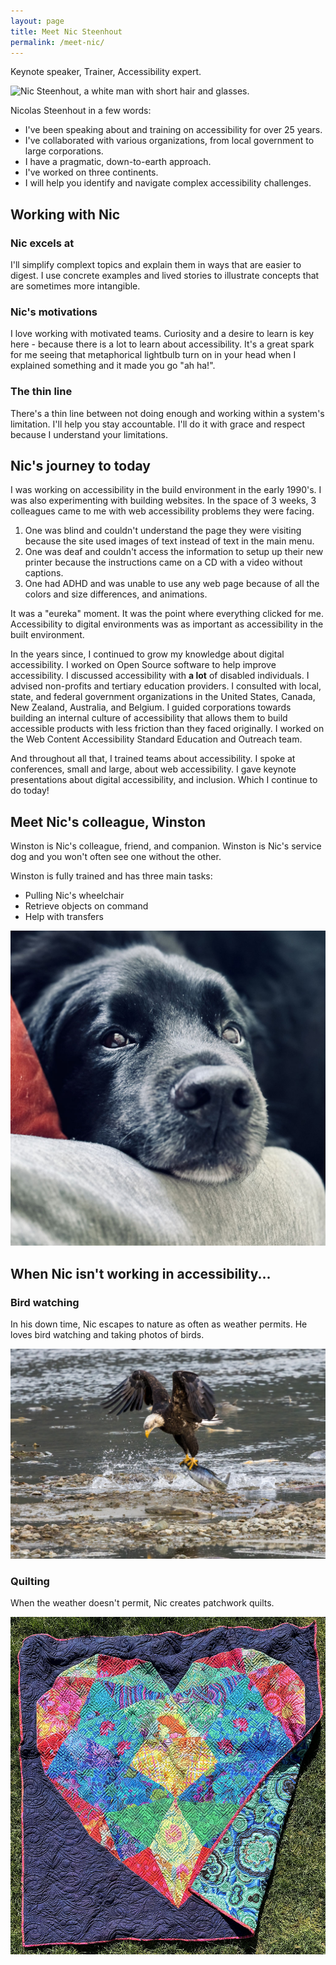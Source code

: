 ```yaml
---
layout: page
title: Meet Nic Steenhout
permalink: /meet-nic/
---
```


<div class="callout">
  <p>Keynote speaker, Trainer, Accessibility expert.</p>
</div>

<div class="grid-reflow">
  <img src="/img/nicolas-steenhout-03.png" alt="Nic Steenhout, a white man with short hair and glasses.">

  <div class="box-with-shadow light-on-primary">
    <p>Nicolas Steenhout in a few words:</p>
    <ul>
      <li>I've been speaking about and training on accessibility for over 25 years.</li>
      <li>I've collaborated with various organizations, from local government to large corporations.</li>
      <li>I have a pragmatic, down-to-earth approach.</li>
      <li>I've worked on three continents.</li>
      <li>I will help you identify and navigate complex accessibility challenges.</li>
    </ul>
  </div>
</div>

## Working with Nic 

<div class="flex-reflow">
  <div>
    <h3>Nic excels at</h3>
    <p>I'll simplify complext topics and explain them in ways that are easier to digest. I use concrete examples and lived stories to illustrate concepts that are sometimes more intangible.</p>
  </div>
  
  <div>
    <h3>Nic's motivations</h3>
    <p>I love working with motivated teams. Curiosity and a desire to learn is key here - because there is a lot to learn about accessibility. It's a great spark for me seeing that metaphorical lightbulb turn on in your head when I explained something and it made you go "ah ha!".</p>
  </div>

  <div>
    <h3>The thin line</h3>
    <p>There's a thin line between not doing enough and working within a system's limitation. I'll help you stay accountable. I'll do it with grace and respect because I understand your limitations.</p>
  </div>
</div>

<h2>Nic's journey to today</h2>

<p>I was working on accessibility in the build environment in the early 1990's. I was also experimenting with building websites. In the space of 3 weeks, 3 colleagues came to me with web accessibility problems they were facing.</p>
<ol>
    <li>One was blind and couldn't understand the page they were visiting because the site used images of text instead of text in the main menu.</li>
    <li>One was deaf and couldn't access the information to setup up their new printer because the instructions came on a CD with a video without captions.</li>
    <li>One had ADHD and was unable to use any web page because of all the colors and size differences, and animations.</li>
    </ol>
<div class="container callout">
<p>It was a "eureka" moment. It was the point where everything clicked for me. Accessibility to digital environments was as important as accessibility in the built environment.</p>
</div>

<p>In the years since, I continued to grow my knowledge about digital accessibility. I worked on Open Source software to help improve accessibility. I discussed accessibility with <strong>a lot</strong> of disabled individuals. I advised non-profits and tertiary education providers. I consulted with local, state, and federal government organizations in the United States, Canada, New Zealand, Australia, and Belgium. I guided corporations towards building an internal culture of accessibility that allows them to build accessible products with less friction than they faced originally. I worked on the Web Content Accessibility Standard Education and Outreach team.</p>

<p>And throughout all that, I trained teams about accessibility. I spoke at conferences, small and large, about web accessibility. I gave keynote presentations about digital accessibility, and inclusion. Which I continue to do today!</p>

<div class="light-on-primary margin-vertical pad-inline">
  <h2>Meet Nic's colleague, Winston</h2>

  <div class="grid-reflow">
    <div>
      <p>Winston is Nic's colleague, friend, and companion. Winston is Nic's service dog and you won't often see one without the other.</p>
      <p>Winston is fully trained and has three main tasks:</p>
      <ul>
        <li>Pulling Nic's wheelchair</li>
        <li>Retrieve objects on command</li>
        <li>Help with transfers</li>
      </ul>
    </div>
    <img src="/img/winston.jpg" alt="Close up head shot of a black dog. His head is laying down on a knee. He's looking up at the camera.">
  </div>
</div>

## When Nic isn't working in accessibility...

<div class="flex-reflow">
  <div>
    <h3>Bird watching</h3>
    <p>In his down time, Nic escapes to nature as often as weather permits. He loves bird watching and taking photos of birds.</p>
    <img src="/img/bald-eagle.jpg" alt="An adult bald eagle with a salmon grabbed in his talons, taking off above shallow water. The bird's wings are tight in a M shape above him.">
  </div>
  <div>
    <h3>Quilting</h3>
    <p>When the weather doesn't permit, Nic creates patchwork quilts.</p>
    <img src="/img/heart-quilt.jpg" alt="A 60 inch square quilt on the lawn. The quilt has a dark purple background and a patchwork heart shape occupies nearly the entirety of the quilt. The fabrics for the heart are a riot of Kaffe Fassett fabrics in reds, oranges, blues, yellows, and greens. The bottom right of the quilt is folded over showing a teal printed backing">
  </div>
</div>